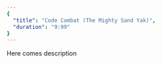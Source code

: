 ```yaml
---
{
  "title": "Code Combat (The Mighty Sand Yak)",
  "duration": "9:99"
}
---
```


Here comes description
